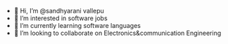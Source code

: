 - 👋 Hi, I’m @sandhyarani vallepu
- 👀 I’m interested in software jobs
- 🌱 I’m currently learning software languages
- 💞️ I’m looking to collaborate on Electronics&communication Engineering

<!---
sandhyarani-314/sandhyarani-314 is a ✨ special ✨ repository because its `README.md` (this file) appears on your GitHub profile.
You can click the Preview link to take a look at your changes.
--->
